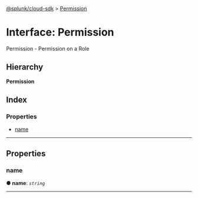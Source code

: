 [@splunk/cloud-sdk](../README.md) > [Permission](../interfaces/permission.md)

# Interface: Permission

Permission - Permission on a Role

## Hierarchy

**Permission**

## Index

### Properties

* [name](permission.md#name)

---

## Properties

<a id="name"></a>

###  name

**● name**: *`string`*

___


